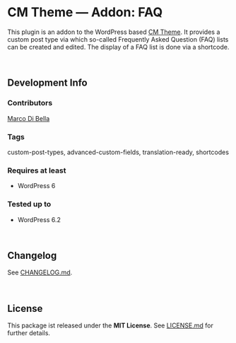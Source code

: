 #  CM Theme &mdash; Addon: FAQ
This plugin is an addon to the WordPress based [CM Theme](https://github.com/mdibella-dev/cm).
It provides a custom post type via which so-called Frequently Asked Question (FAQ) lists can be created and edited.
The display of a FAQ list is done via a shortcode.

<br>

## Development Info

### Contributors
[Marco Di Bella ](https://github.com/mdibella-dev)

### Tags
custom-post-types, advanced-custom-fields, translation-ready, shortcodes

### Requires at least

- WordPress 6

### Tested up to

- WordPress 6.2

<br>

## Changelog

See [CHANGELOG.md](https://github.com/mdibella-dev/cm-theme-addon-faq/blob/main/CHANGELOG.md).

<br>

## License

This package ist released under the **MIT License**. See [LICENSE.md](https://github.com/mdibella-dev/cm-theme-addon-faq/blob/main/LICENSE.md) for further details.
